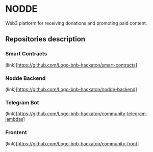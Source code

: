 # NODDE

Web3 platform for receiving donations and promoting paid content.

## Repositories description

### Smart Contracts

(link)[https://github.com/Logo-bnb-hackaton/smart-contracts]

### Nodde Backend

(link)[https://github.com/Logo-bnb-hackaton/nodde-backend]

### Telegram Bot

(link)[https://github.com/Logo-bnb-hackaton/community-telegram-lambdas]

### Frontent

(link)[https://github.com/Logo-bnb-hackaton/community-front]